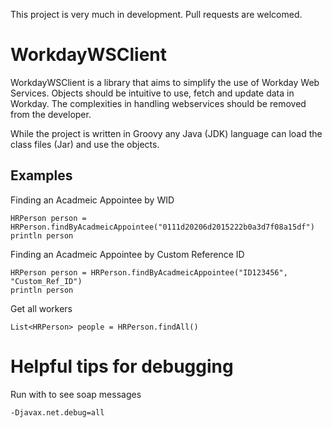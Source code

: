 This project is very much in development. Pull requests are welcomed.  


# WorkdayWSClient

WorkdayWSClient is a library that aims to simplify the use of Workday Web Services. Objects should be intuitive to use, 
fetch and update data in Workday. The complexities in handling webservices should be removed from the developer. 

While the project is written in Groovy any Java (JDK) language can load the class files (Jar) and use the objects. 

## Examples
Finding an Acadmeic Appointee by WID

```$xslt
HRPerson person = HRPerson.findByAcadmeicAppointee("0111d20206d2015222b0a3d7f08a15df")
println person

```

Finding an Acadmeic Appointee by Custom Reference ID

```$xslt
HRPerson person = HRPerson.findByAcadmeicAppointee("ID123456", "Custom_Ref_ID")
println person

```

Get all workers

```$xslt
List<HRPerson> people = HRPerson.findAll()

```


# Helpful tips for debugging
Run with to see soap messages
```$xslt
-Djavax.net.debug=all

```